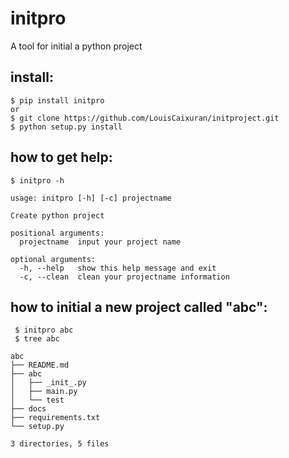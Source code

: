 # initpro
A tool for initial a python project


## install:
  	$ pip install initpro
	or
	$ git clone https://github.com/LouisCaixuran/initproject.git
	$ python setup.py install 
  
## how to get help:
	$ initpro -h
  
	usage: initpro [-h] [-c] projectname

	Create python project

	positional arguments:
	  projectname  input your project name

	optional arguments:
	  -h, --help   show this help message and exit
	  -c, --clean  clean your projectname information
	  

 ## how to initial a new project called "abc":

	 $ initpro abc
	 $ tree abc

	abc
	├── README.md
	├── abc
	│   ├── _init_.py
	│   ├── main.py
	│   └── test
	├── docs
	├── requirements.txt
	└── setup.py

	3 directories, 5 files


  
